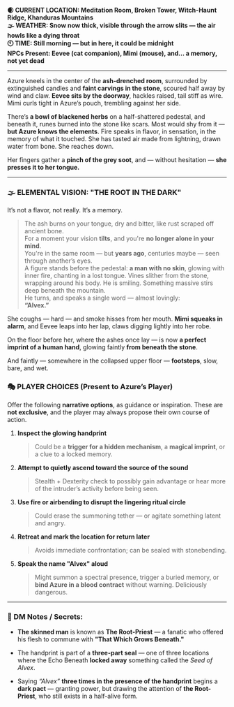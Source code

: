 **🌒 CURRENT LOCATION: Meditation Room, Broken Tower, Witch-Haunt Ridge, Khanduras Mountains**  
**🌫 WEATHER: Snow now thick, visible through the arrow slits — the air howls like a dying throat**  
**🕙 TIME: Still morning — but in here, it could be midnight**  
**NPCs Present: Eevee (cat companion), Mimi (mouse), and… a memory, not yet dead**

---

Azure kneels in the center of the **ash-drenched room**, surrounded by extinguished candles and **faint carvings in the stone**, scoured half away by wind and claw. **Eevee sits by the doorway**, hackles raised, tail stiff as wire. Mimi curls tight in Azure’s pouch, trembling against her side.

There’s **a bowl of blackened herbs** on a half-shattered pedestal, and beneath it, runes burned into the stone like scars. Most would shy from it — **but Azure knows the elements**. Fire speaks in flavor, in sensation, in the memory of what it touched. She has tasted air made from lightning, drawn water from bone. She reaches down.

Her fingers gather a **pinch of the grey soot**, and — without hesitation — **she presses it to her tongue.**

---

### 🌫 ELEMENTAL VISION: "THE ROOT IN THE DARK"

It’s not a flavor, not really. It’s a memory.

>The ash burns on your tongue, dry and bitter, like rust scraped off ancient bone.  
   For a moment your vision **tilts**, and you're **no longer alone in your mind**.  
> You're in the same room — but **years ago**, centuries maybe — seen through another’s eyes.  
> A figure stands before the pedestal: **a man with no skin**, glowing with inner fire, chanting in a lost tongue. Vines slither from the stone, wrapping around his body. He is smiling. Something massive stirs deep beneath the mountain.  
> He turns, and speaks a single word — almost lovingly:  
> **“Alvex.”**

She coughs — hard — and smoke hisses from her mouth. **Mimi squeaks in alarm**, and Eevee leaps into her lap, claws digging lightly into her robe.

On the floor before her, where the ashes once lay — is now **a perfect imprint of a human hand**, glowing faintly **from beneath the stone**.

And faintly — somewhere in the collapsed upper floor — **footsteps**, slow, bare, and wet.

### 🎭 PLAYER CHOICES (Present to Azure’s Player)

Offer the following **narrative options**, as guidance or inspiration. These are **not exclusive**, and the player may always propose their own course of action.

1. **Inspect the glowing handprint**
    
    > Could be a **trigger for a hidden mechanism**, a **magical imprint**, or a clue to a locked memory.
    
2. **Attempt to quietly ascend toward the source of the sound**
    
    > Stealth + Dexterity check to possibly gain advantage or hear more of the intruder’s activity before being seen.
    
3. **Use fire or airbending to disrupt the lingering ritual circle**
    
    > Could erase the summoning tether — or agitate something latent and angry.
    
4. **Retreat and mark the location for return later**
    
    > Avoids immediate confrontation; can be sealed with stonebending.
    
5. **Speak the name "Alvex" aloud**
    
    > Might summon a spectral presence, trigger a buried memory, or **bind Azure in a blood contract** without warning. Deliciously dangerous.
    

---

### 🧠 DM Notes / Secrets:

- **The skinned man** is known as **The Root-Priest** — a fanatic who offered his flesh to commune with **"That Which Grows Beneath."**
    
- The handprint is part of a **three-part seal** — one of three locations where the Echo Beneath **locked away** something called the _Seed of Alvex_.
    
- Saying _“Alvex”_ **three times in the presence of the handprint** begins a **dark pact** — granting power, but drawing the attention of **the Root-Priest**, who still exists in a half-alive form.


